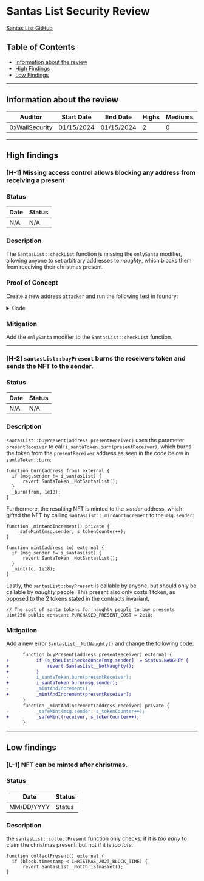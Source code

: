 # **Santas List Security Review**
[Santas List GitHub](https://github.com/Cyfrin/2023-11-Santas-List)

## **Table of  Contents**

 - [Information about the review](#info)
 - [High Findings](#high)
 - [Low Findings](#low)

---

<!-- headings -->
<a id="info"></a>

## **Information about the review**
| Auditor | Start Date | End Date | Highs | Mediums | Lows |
|---|---|---|---|---|---|
| 0xWallSecurity | 01/15/2024 | 01/15/2024 | 2 | 0 | 1 |

---

<a id="high"></a>

## **High findings**

### [H-1] Missing access control allows blocking any address from receiving a present

### Status
| Date | Status | 
|---|---|
|  N/A | N/A |

### Description
The `SantasList::checkList` function is missing the `onlySanta` modifier, allowing anyone to set arbitrary addresses to *naughty*, which blocks them from receiving their christmas present.

### Proof of Concept
Create a new address `attacker` and run the following test in foundry:

<details><summary>Code</summary>

```solidity
function testCheckListAsNonSanta() public {
    vm.prank(attacker);
    santasList.checkList(user, SantasList.Status.NAUGHTY);
    assertEq(uint256(santasList.getNaughtyOrNiceOnce(user)), uint256(SantasList.Status.NAUGHTY));
}
```

</details>

### Mitigation
Add the `onlySanta` modifier to the `SantasList::checkList` function.

---

### [H-2] `santasList::buyPresent` burns the receivers token and sends the NFT to the sender.

### Status
| Date | Status | 
|---|---|
|  N/A | N/A |

### Description
`santasList::buyPresent(address presentReceiver)` uses the parameter `presentReceiver` to call `i_santaToken.burn(presentReceiver)`, which burns the token from the `presentReceiver` address as seen in the code below in `santaToken::burn`:

```solidity
function burn(address from) external {
  if (msg.sender != i_santasList) {
      revert SantaToken__NotSantasList();
  }
  _burn(from, 1e18);
}
```

Furthermore, the resulting NFT is minted to the *sender* address, which gifted the NFT by calling `santasList::_mindAndIncrement` to the `msg.sender`:

```solidity
function _mintAndIncrement() private {
    _safeMint(msg.sender, s_tokenCounter++);
}

function mint(address to) external {
  if (msg.sender != i_santasList) {
      revert SantaToken__NotSantasList();
  }
  _mint(to, 1e18);
}
```

Lastly, the `santasList::buyPresent` is callable by anyone, but should only be callable by *naughty* people. This present also only costs 1 token, as opposed to the 2 tokens stated in the contracts invariant, 

```solidity
// The cost of santa tokens for naughty people to buy presents
uint256 public constant PURCHASED_PRESENT_COST = 2e18;
```

### Mitigation
Add a new error `SantasList__NotNaughty()` and change the following code:

```diff
      function buyPresent(address presentReceiver) external {
+          if (s_theListCheckedOnce[msg.sender] != Status.NAUGHTY {
+              revert SantasList__NotNaughty();
+          }
-          i_santaToken.burn(presentReceiver);
+          i_santaToken.burn(msg.sender);
-          _mintAndIncrement();
+          _mintAndIncrement(presentReceiver);
      }
      function _mintAndIncrement(address receiver) private {
-          _safeMint(msg.sender, s_tokenCounter++);
+          _safeMint(receiver, s_tokenCounter++);
      }
```

---

<a id="low"></a>

## **Low findings**

### [L-1] NFT can be minted after christmas.

### Status
| Date | Status | 
|---|---|
|  MM/DD/YYYY | Status |

### Description
the `santasList::collectPresent` function only checks, if it is *too early* to claim the christmas present, but not if it is *too late*.

```solidity
function collectPresent() external {
  if (block.timestamp < CHRISTMAS_2023_BLOCK_TIME) {
      revert SantasList__NotChristmasYet();
}
```
